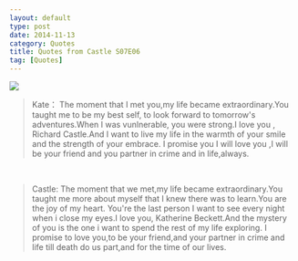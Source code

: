 ```yaml
---
layout: default
type: post
date: 2014-11-13
category: Quotes
title: Quotes from Castle S07E06
tag: [Quotes]
---
```




![](castle.png)




>Kate： The moment that I met you,my life became extraordinary.You taught me to be my best self, to look forward to tomorrow's adventures.When I was vunlnerable, you were strong.I love you , Richard Castle.And I want to live my life in the warmth of your smile and the strength of your embrace. I promise you I will love you ,I will be your friend and you partner in crime and in life,always.   


​    

>Castle: The moment that we met,my life became extraordinary.You taught me more about myself that I knew there was to learn.You are the joy of my heart. You're the last person I want to see every night when i close my eyes.I love you, Katherine Beckett.And the mystery of you is the one i want to spend the rest of my life exploring. I promise to love you,to be your friend,and your partner in crime and life till death do us part,and for the time of our lives.